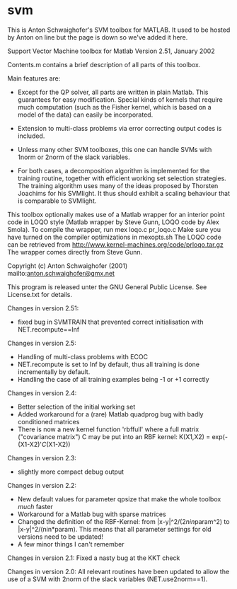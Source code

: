svm
==

This is Anton Schwaighofer's SVM toolbox for MATLAB. It used to be hosted by Anton on line but the page is down so we've added it here. 

Support Vector Machine toolbox for Matlab
Version 2.51, January 2002


Contents.m contains a brief description of all parts of this toolbox.

Main features are:

- Except for the QP solver, all parts are written in plain Matlab. This
  guarantees for easy modification. Special kinds of kernels that require
  much computation (such as the Fisher kernel, which is based on a model of
  the data) can easily be incorporated.

- Extension to multi-class problems via error correcting output codes is
  included.

- Unless many other SVM toolboxes, this one can handle SVMs with 1norm
  or 2norm of the slack variables.

- For both cases, a decomposition algorithm is implemented for the training
  routine, together with efficient working set selection strategies.
  The training algorithm uses many of the ideas proposed by Thorsten
  Joachims for his SVMlight. It thus should exhibit a scaling behaviour that
  is comparable to SVMlight.



This toolbox optionally makes use of a Matlab wrapper for an interior point
code in LOQO style (Matlab wrapper by Steve Gunn, LOQO code by Alex Smola).
To compile the wrapper, run
  mex loqo.c pr_loqo.c
Make sure you have turned on the compiler optimizations in mexopts.sh
The LOQO code can be retrieved from
  http://www.kernel-machines.org/code/prloqo.tar.gz
The wrapper comes directly from Steve Gunn.


Copyright (c) Anton Schwaighofer (2001) 
mailto:anton.schwaighofer@gmx.net

This program is released unter the GNU General Public License.
See License.txt for details.

Changes in version 2.51:
- fixed bug in SVMTRAIN that prevented correct initialisation with
  NET.recompute==Inf

Changes in version 2.5:
- Handling of multi-class problems with ECOC
- NET.recompute is set to Inf by default, thus all training is done
  incrementally by default.
- Handling the case of all training examples being -1 or +1 correctly

Changes in version 2.4:
- Better selection of the initial working set
- Added workaround for a (rare) Matlab quadprog bug with badly conditioned
  matrices
- There is now a new kernel function 'rbffull' where a full matrix
  ("covariance matrix") C may be put into an RBF kernel:
  K(X1,X2) = exp(-(X1-X2)'*C*(X1-X2))

Changes in version 2.3:
- slightly more compact debug output

Changes in version 2.2:
- New default values for parameter qpsize that make the whole toolbox
  *much* faster
- Workaround for a Matlab bug with sparse matrices
- Changed the definition of the RBF-Kernel: from |x-y|^2/(2*nin*param^2)
  to |x-y|^2/(nin*param). This means that all parameter settings for old
  versions need to be updated!
- A few minor things I can't remember

Changes in version 2.1:
Fixed a nasty bug at the KKT check

Changes in version 2.0:
All relevant routines have been updated to allow the use of a SVM with
2norm of the slack variables (NET.use2norm==1).
